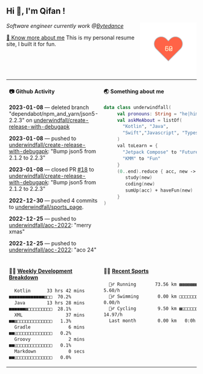  <h2> Hi 👋, I'm Qifan ! </h2>
 <a href="https://github.com/underwindfall/iBeats"><img align="right" width="150px" src="https://raw.githubusercontent.com/underwindfall/iBeats/main/files/heart.svg"/></a>
 <p><em>Software engineer currently work @<a href="https://www.bytedance.com/en/">Bytedance</a></em></p>
 <p><a href="https://qifanyang.com/resume" target="_blank"> 🔭 Know more about me</a> This is my personal resume site, I built it for fun.</p>
 <table width="960px"><tr><td valign="top" width="50%">

  #### 📷 Github Activity
  <!-- githubActivity starts -->
**2023-01-08** — deleted branch "dependabot/npm_and_yarn/json5-2.2.3" on [underwindfall/create-release-with-debugapk](https://api.github.com/repos/underwindfall/create-release-with-debugapk)

**2023-01-08** — pushed to [underwindfall/create-release-with-debugapk](https://api.github.com/repos/underwindfall/create-release-with-debugapk): "Bump json5 from 2.1.2 to 2.2.3"

**2023-01-08** — closed PR [#18](https://api.github.com/repos/underwindfall/create-release-with-debugapk/pulls/18) to [underwindfall/create-release-with-debugapk](https://api.github.com/repos/underwindfall/create-release-with-debugapk): "Bump json5 from 2.1.2 to 2.2.3"

**2022-12-30** — pushed 4 commits to [underwindfall/sports_page](https://api.github.com/repos/underwindfall/sports_page).

**2022-12-25** — pushed to [underwindfall/aoc-2022](https://api.github.com/repos/underwindfall/aoc-2022): "merry xmas"

**2022-12-25** — pushed to [underwindfall/aoc-2022](https://api.github.com/repos/underwindfall/aoc-2022): "aco 24"
  <!-- githubActivity ends -->
  </td><td valign="top" width="50%">

  #### 🌏 Something about me
  <!-- profile starts -->
  ```kotlin
  data class underwindfall(
       val pronouns: String = "he|him",
       val askMeAbout = listOf(
         "Kotlin", "Java",
         "Swift","Javascript", "Typescript"
       )
       val toLearn = {
         "Jetpack Compose" to "Future",
         "KMM" to "Fun"
       }
       (0..end).reduce { acc, new ->
          study(new)
          coding(new)
          sumUp(acc) + haveFun(new)
       }
  )
  ```
  <!-- profile ends -->
  </td></tr><tr><td valign="top" width="50%">
  
  #### 🏊‍♂️ <a href="https://gist.github.com/underwindfall/377ee88ba1fabd1e93516e48ca9c61eb" target="_blank">Weekly Development Breakdown</a>
   <!-- codeTime starts -->
   ```text
     Kotlin      33 hrs 42 mins  ■■■■■■■■■■■■■▥□□  70.2%
     Java        13 hrs 28 mins  ■■■■■■▦□□□□□□□□□  28.1%
     XML                37 mins  ■■▥□□□□□□□□□□□□□   1.3%
     Gradle              6 mins  ■■◱□□□□□□□□□□□□□   0.2%
     Groovy              2 mins  ■■◱□□□□□□□□□□□□□   0.1%
     Markdown            0 secs  ■■◱□□□□□□□□□□□□□   0.0%
   ```
   <!-- codeTime starts -->
   </td>
   <td valign="top" width="50%">

   #### 🤾‍♂️ <a href="https://gist.github.com/underwindfall/76198d6f6918f9f94d022c8ad881f98b" target="_blank">Recent Sports</a>

   <!-- Sports starts -->
   ```text
     ‍🏃‍♂️ Running       73.56 km ▩▩▩▩▩▩▩▩▩▩▨□  5.60/h
     🏊‍♂️ Swimming       0.00 km □□□□□□□□□□□□  0.00/h
     🚴‍♂️ Cycling        9.50 km ▩◱□□□□□□□□□□ 14.97/h
     Last month        0.00 km   0:0h
   ```
   <!-- Sports ends -->
   </td></tr></table>